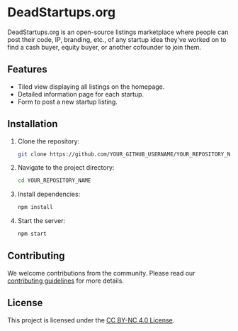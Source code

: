 # DeadStartups.org

DeadStartups.org is an open-source listings marketplace where people can post their code, IP, branding, etc., of any startup idea they've worked on to find a cash buyer, equity buyer, or another cofounder to join them.

## Features

- Tiled view displaying all listings on the homepage.
- Detailed information page for each startup.
- Form to post a new startup listing.

## Installation

1. Clone the repository:
    ```sh
    git clone https://github.com/YOUR_GITHUB_USERNAME/YOUR_REPOSITORY_NAME.git
    ```
2. Navigate to the project directory:
    ```sh
    cd YOUR_REPOSITORY_NAME
    ```
3. Install dependencies:
    ```sh
    npm install
    ```
4. Start the server:
    ```sh
    npm start
    ```

## Contributing

We welcome contributions from the community. Please read our [contributing guidelines](CONTRIBUTING.md) for more details.

## License

This project is licensed under the [CC BY-NC 4.0 License](LICENSE).
